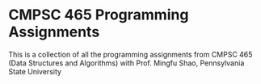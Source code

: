 # CMPSC 465 Programming Assignments
This is a collection of all the programming assignments from CMPSC 465 (Data Structures and Algorithms) with Prof. Mingfu Shao, Pennsylvania State University
